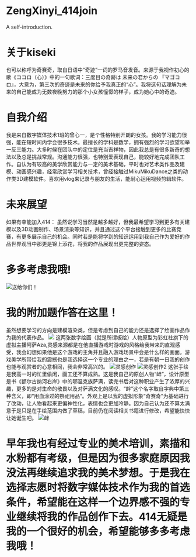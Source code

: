 # ZengXinyi_414join
A self-introduction.

# 关于kiseki
也可以称呼为奇赛奇，取自日语中“奇迹”一词的罗马音发音。来源于我视作初心的歌《ココロ（心）》中的一句歌词：三度目の奇跡は 未来の君からの 『マゴコロ』，大意为，第三次的奇迹是未来的你给予我真正的“心”。我将这句话理解为未来的自己能成为无数夜晚努力的那个小女孩憧憬的样子，成为她心中的奇迹。

# 自我介绍
我是来自数字媒体技术1班的曾心一，是个性格特别开朗的女孩。我的学习能力很强，能在短时间内学会很多技术。最擅长的学科是数学，拥有强烈的学习欲望和举一反三能力。大多时候在团队中的定位是充当吉祥物，因此我总是有很多新奇的想法以及总是挑战常规。沟通能力很强，也特别爱表现自己，能较好地完成团队工作。自认为有较高的美学欣赏能力与一定的美术基础，平时也对艺术类作品及建模、动画感兴趣，经常欣赏学习相关技术，曾经接触过MikuMikuDance之类的动作类3D建模软件。喜欢用vlog来记录与朋友的生活，能耐心运用视频剪辑软件。

# 未来展望
如果有幸能加入414：
虽然说学习当然是越多越好，但我最希望学习到更多有关建模以及3D动画制作、场景渲染等知识，并且通过这个平台接触到更多的比赛竞赛，有更多展示自己的机会。同时若是能将学到的知识运用到我自己作为爱好的作品世界观当中那更是锦上添花，将我的作品展现出更完整的姿态。

# 多多考虑我哦!
![送给你们！](https://github.com/Kisekiww/ZengXinyi_414join/blob/main/%E5%BE%AE%E4%BF%A1%E5%9B%BE%E7%89%87_20231004190537.jpg?raw=true)

# 我的附加题作答在这里！
虽然想要学习的方向是建模渲染类，但是考虑到自己的能力还是选择了绘画作品作为我的代表作品。
![ ](https://github.com/Kisekiww/ZengXinyi_414join/blob/main/QQ%E5%9B%BE%E7%89%8720231006152534.jpg?raw=true)
这两张数字绘画（就是所谓板绘）人物原型为彩虹社旗下的虚拟主播阿萨Aza,灵感来源都是在他直播游戏时游戏的风格给我带来的直观感受，我会幻想如果他是这个游戏的主角并且融入游戏场景中会是什么样的画面。游戏美学所带给我的震撼也是我选择这一个专业的理由之一，若是有朝一日我的创作也能与观赏者的心意相同，我会非常高兴的。
![灵感创作](https://github.com/Kisekiww/ZengXinyi_414join/blob/main/QQ%E5%9B%BE%E7%89%8720231006150347.jpg?raw=true)
![灵感创作2](https://github.com/Kisekiww/ZengXinyi_414join/blob/main/QQ%E5%9B%BE%E7%89%8720231006150325.jpg?raw=true)
这张手绘是我高一时的忙里偷闲，画工还不算成熟。这是我自己的原创人物“衅”，设计原型是书《额尔古纳河右岸》中的鄂温克族萨满，读完书后对这种职业产生了浓厚的兴趣，更多的是对生命的敬畏以及对萨满文化的感叹。“衅”这个名字取自字典中第三种含义，即“用血涂过的祭祀用品”。外观上是以我的虚拟形象“奇赛奇”为基础进行了改动，让人物看起来更偏神性化，表情也会更加冷静。因为自己认为还不算太满意于是只是在手绘范围内做了草稿，目前仍在阅读相关书籍进行修改，希望能快快让她诞生吧。
![衅](https://github.com/Kisekiww/ZengXinyi_414join/blob/main/QQ%E5%9B%BE%E7%89%8720231006150415.jpg?raw=true)

# 早年我也有经过专业的美术培训，素描和水粉都有考级，但是因为很多家庭原因我没法再继续追求我的美术梦想。于是我在选择志愿时将数字媒体技术作为我的首选条件，希望能在这样一个边界感不强的专业继续将我的作品创作下去。414无疑是我的一个很好的机会，希望能够多多考虑我哦！
